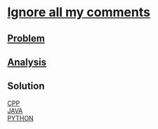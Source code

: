 # [Ignore all my comments](https://codingcompetitions.withgoogle.com/kickstart/round/0000000000434ad7/0000000000434dfc)

## [Problem](PROBLEM.md)

## [Analysis](ANALYSIS.md)

## Solution
[CPP](Solution.cpp)<br />
[JAVA](Solution.java)<br />
[PYTHON](Solution.py)<br />
